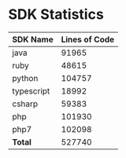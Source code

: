# SDK Statistics

| SDK Name | Lines of Code |
| -------- | ------------- |
| java | 91965 |
| ruby | 48615 |
| python | 104757 |
| typescript | 18992 |
| csharp | 59383 |
| php | 101930 |
| php7 | 102098 |
| **Total** | 527740 |
